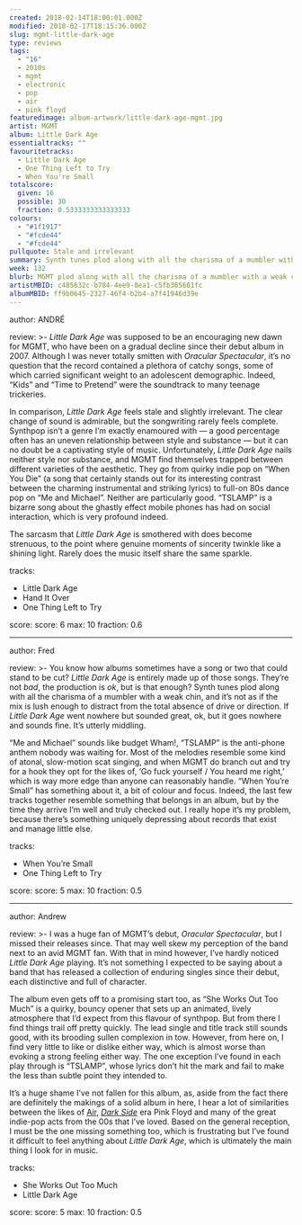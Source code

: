 ```yaml
---
created: 2018-02-14T18:00:01.000Z
modified: 2018-02-17T18:15:36.000Z
slug: mgmt-little-dark-age
type: reviews
tags:
  - "16"
  - 2010s
  - mgmt
  - electronic
  - pop
  - air
  - pink floyd
featuredimage: album-artwork/little-dark-age-mgmt.jpg
artist: MGMT
album: Little Dark Age
essentialtracks: ""
favouritetracks:
  - Little Dark Age
  - One Thing Left to Try
  - When You're Small
totalscore:
  given: 16
  possible: 30
  fraction: 0.5333333333333333
colours:
  - "#1f1917"
  - "#fcde44"
  - "#fcde44"
pullquote: Stale and irrelevant
summary: Synth tunes plod along with all the charisma of a mumbler with a weak chin, and it’s not as if the mix is lush enough to distract from the total absence of drive or direction. If Little Dark Age went nowhere but sounded great, ok, but it goes nowhere and sounds fine. It’s utterly middling.
week: 132
blurb: MGMT plod along with all the charisma of a mumbler with a weak chin, and it’s not as if the mix is lush enough to distract from the absence of drive or direction.
artistMBID: c485632c-b784-4ee9-8ea1-c5fb365681fc
albumMBID: ff9b0645-2327-46f4-b2b4-a7f41946d39e
---
```

author: ANDRÉ

review: >-
  *Little Dark Age* was supposed to be an encouraging new dawn for MGMT, who have been on a gradual decline since their debut album in 2007. Although I was never totally smitten with *Oracular Spectacular*, it’s no question that the record contained a plethora of catchy songs, some of which carried significant weight to an adolescent demographic. Indeed, “Kids” and “Time to Pretend” were the soundtrack to many teenage trickeries. 
  
  In comparison, *Little Dark Age* feels stale and slightly irrelevant. The clear change of sound is admirable, but the songwriting rarely feels complete. Synthpop isn’t a genre I’m exactly enamoured with — a good percentage often has an uneven relationship between style and substance — but it can no doubt be a captivating style of music. Unfortunately, *Little Dark Age* nails neither style nor substance, and MGMT find themselves trapped between different varieties of the aesthetic. They go from quirky indie pop on “When You Die” (a song that certainly stands out for its interesting contrast between the charming instrumental and striking lyrics) to full-on 80s dance pop on “Me and Michael”. Neither are particularly good. “TSLAMP” is a bizarre song about the ghastly effect mobile phones has had on social interaction, which is very profound indeed. 
  
  The sarcasm that *Little Dark Age* is smothered with does become strenuous, to the point where genuine moments of sincerity twinkle like a shining light. Rarely does the music itself share the same sparkle.

tracks:
  - Little Dark Age
  - ­­Hand It Over
  - ­­One Thing Left to Try

score:
  score: 6
  max: 10
  fraction: 0.6

---
author: Fred

review: >-
  You know how albums sometimes have a song or two that could stand to be cut? *Little Dark Age*  is entirely made up of those songs. They’re not *bad*, the production is *ok*, but is that enough? Synth tunes plod along with all the charisma of a mumbler with a weak chin, and it’s not as if the mix is lush enough to distract from the total absence of drive or direction. If *Little Dark Age* went nowhere but sounded great, ok, but it goes nowhere and sounds fine. It’s utterly middling. 
  
  “Me and Michael” sounds like budget Wham!, “TSLAMP” is the anti-phone anthem nobody was waiting for. Most of the melodies resemble some kind of atonal, slow-motion scat singing, and when MGMT do branch out and try for a hook they opt for the likes of, ‘Go fuck yourself / You heard me right,’ which is way more edge than anyone can reasonably handle. “When You’re Small” has something about it, a bit of colour and focus. Indeed, the last few tracks together resemble something that belongs in an album, but by the time they arrive I’m well and truly checked out. I really hope it’s my problem, because there’s something uniquely depressing about records that exist and manage little else.

tracks:
  - When You’re Small
  - ­­One Thing Left to Try

score:
  score: 5
  max: 10
  fraction: 0.5

---
author: Andrew

review: >-
  I was a huge fan of MGMT’s debut, *Oracular Spectacular*, but I missed their releases since. That may well skew my perception of the band next to an avid MGMT fan. With that in mind however, I’ve hardly noticed *Little Dark Age* playing. It’s not something I expected to be saying about a band that has released a collection of enduring singles since their debut, each distinctive and full of character. 
  
  The album even gets off to a promising start too, as “She Works Out Too Much” is a quirky, bouncy opener that sets up an animated, lively atmosphere that I’d expect from this flavour of synthpop. But from there I find things trail off pretty quickly. The lead single and title track still sounds good, with its brooding sullen complexion in tow. However, from here on, I find very little to like or dislike either way, which is almost worse than evoking a strong feeling either way. The one exception I’ve found in each play through is “TSLAMP”, whose lyrics don’t hit the mark and fail to make the less than subtle point they intended to. 
  
  It’s a huge shame I’ve not fallen for this album, as, aside from the fact there are definitely the makings of a solid album in here, I hear a lot of similarities between the likes of [Air](/reviews/air-moon-safari/), [*Dark Side*](/reviews/pink-floyd-the-dark-side-of-the-moon/) era Pink Floyd and many of the great indie-pop acts from the 00s that I’ve loved. Based on the general reception, I must be the one missing something too, which is frustrating but I’ve found it difficult to feel anything about *Little Dark Age*, which is ultimately the main thing I look for in music.

tracks:
  - She Works Out Too Much
  - ­­Little Dark Age

score:
  score: 5
  max: 10
  fraction: 0.5
